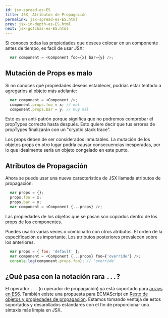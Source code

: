 ```yaml
---
id: jsx-spread-es-ES
title: JSX, Atributos de Propagación
permalink: jsx-spread-es-ES.html
prev: jsx-in-depth-es-ES.html
next: jsx-gotchas-es-ES.html
---
```


Si conoces todas las propiedades que desees colocar en un componente antes de tiempo, es facil de usar JSX:

```javascript
  var component = <Component foo={x} bar={y} />;
```

## Mutación de Props es malo

Si no conoces qué propiedades deseas establecer, podrías estar tentado a agregarlos al objeto más adelante:

```javascript
  var component = <Component />;
  component.props.foo = x; // mal
  component.props.bar = y; // muy mal
```

Esto es un anti-patrón porque significa que no podremos comprobar el propTypes correcto hasta después. Esto quiere decir que tus errores de propTypes finalizarán con un "cryptic stack trace".

Los props deben de ser considerados inmutables. La mutación de los objetos props en otro lugar podría causar consecuencias inesperadas, por lo que idealmente sería un objeto congelado en este punto.

## Atributos de Propagación

Ahora se puede usar una nueva caracteristica de JSX llamada atributos de propagación:

```javascript
  var props = {};
  props.foo = x;
  props.bar = y;
  var component = <Component {...props} />;
```

Las propiedades de los objetos que se pasan son copiados dentro de los props de los componentes.

Puedes usarlo varias veces o combinarlo con otros atributos. El orden de la especificación es importante. Los atributos posteriores prevalecen sobre los anteriores.

```javascript
  var props = { foo: 'default' };
  var component = <Component {...props} foo={'override'} />;
  console.log(component.props.foo); // 'override'
```

## ¿Qué pasa con la notación rara `...`?

El operador `...` (o operador de propagación) ya está soportado para [arrays en ES6](https://developer.mozilla.org/es/docs/Web/JavaScript/Referencia/Operadores/Spread_operator). También existe una propuesta para ECMAScript en [Resto de objetos y propiedades de propagación](https://github.com/sebmarkbage/ecmascript-rest-spread). Estamos tomando ventaja de estos soportados y desarollados estandares con el fin de proporcionar una sintaxis más limpia en JSX.
